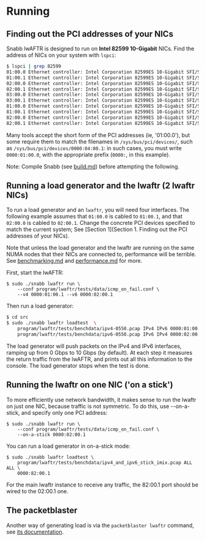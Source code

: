 #  Running

## Finding out the PCI addresses of your NICs

Snabb lwAFTR is designed to run on **Intel 82599 10-Gigabit** NICs. Find the
address of NICs on your system with `lspci`:

```bash
$ lspci | grep 82599
01:00.0 Ethernet controller: Intel Corporation 82599ES 10-Gigabit SFI/SFP+
01:00.1 Ethernet controller: Intel Corporation 82599ES 10-Gigabit SFI/SFP+
02:00.0 Ethernet controller: Intel Corporation 82599ES 10-Gigabit SFI/SFP+
02:00.1 Ethernet controller: Intel Corporation 82599ES 10-Gigabit SFI/SFP+
03:00.0 Ethernet controller: Intel Corporation 82599ES 10-Gigabit SFI/SFP+
03:00.1 Ethernet controller: Intel Corporation 82599ES 10-Gigabit SFI/SFP+
81:00.0 Ethernet controller: Intel Corporation 82599ES 10-Gigabit SFI/SFP+
81:00.1 Ethernet controller: Intel Corporation 82599ES 10-Gigabit SFI/SFP+
82:00.0 Ethernet controller: Intel Corporation 82599ES 10-Gigabit SFI/SFP+
82:00.1 Ethernet controller: Intel Corporation 82599ES 10-Gigabit SFI/SFP+
```

Many tools accept the short form of the PCI addresses (ie, '01:00.0'), but some
require them to match the filenames in `/sys/bus/pci/devices/`, such as
`/sys/bus/pci/devices/0000:04:00.1`: in such cases, you must write `0000:01:00.0`,
with the appropriate prefix (`0000:`, in this example).

Note: Compile Snabb (see [build.md](build.md)) before attempting
the following.

## Running a load generator and the lwaftr (2 lwaftr NICs)

To run a load generator and an `lwaftr`, you will need four
interfaces. The following example assumes that `01:00.0` is cabled to
`01:00.1`, and that `02:00.0` is cabled to `02:00.1`. Change the
concrete PCI devices specified to match the current system; See [Section
1](Section 1. Finding out the PCI addresses of your NICs).

Note that unless the load generator and the lwaftr are running on the
same NUMA nodes that their NICs are connected to, performance will be
terrible.  See [benchmarking.md](benchmarking.md) and
[performance.md](performance.md) for more.

First, start the lwAFTR:

```
$ sudo ./snabb lwaftr run \
    --conf program/lwaftr/tests/data/icmp_on_fail.conf \
    --v4 0000:01:00.1 --v6 0000:02:00.1
```

Then run a load generator:

```bash
$ cd src
$ sudo ./snabb lwaftr loadtest  \
    program/lwaftr/tests/benchdata/ipv4-0550.pcap IPv4 IPv6 0000:01:00.0 \
    program/lwaftr/tests/benchdata/ipv6-0550.pcap IPv6 IPv4 0000:02:00.0
```

The load generator will push packets on the IPv4 and IPv6 interfaces,
ramping up from 0 Gbps to 10 Gbps (by default).  At each step it measures
the return traffic from the lwAFTR, and prints out all this information
to the console.  The load generator stops when the test is done.

## Running the lwaftr on one NIC ('on a stick')

To more efficiently use network bandwidth, it makes sense to run the lwaftr on
just one NIC, because traffic is not symmetric. To do this, use --on-a-stick,
and specify only one PCI address:

```
$ sudo ./snabb lwaftr run \
    --conf program/lwaftr/tests/data/icmp_on_fail.conf \
    --on-a-stick 0000:02:00.1
```

You can run a load generator in on-a-stick mode:

```
$ sudo ./snabb lwaftr loadtest \
    program/lwaftr/tests/benchdata/ipv4_and_ipv6_stick_imix.pcap ALL ALL \
    0000:82:00.1
```

For the main lwaftr instance to receive any traffic, the 82:00.1 port should be
wired to the 02:00.1 one.

## The packetblaster

Another way of generating load is via the `packetblaster lwaftr` command,
see [its documentation](../../packetblaster/lwaftr/README).
